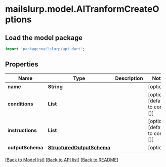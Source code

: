 # mailslurp.model.AITranformCreateOptions

## Load the model package
```dart
import 'package:mailslurp/api.dart';
```

## Properties
Name | Type | Description | Notes
------------ | ------------- | ------------- | -------------
**name** | **String** |  | [optional] 
**conditions** | **List<String>** |  | [optional] [default to const []]
**instructions** | **List<String>** |  | [optional] [default to const []]
**outputSchema** | [**StructuredOutputSchema**](StructuredOutputSchema) |  | [optional] 

[[Back to Model list]](../README#documentation-for-models) [[Back to API list]](../README#documentation-for-api-endpoints) [[Back to README]](../README)


